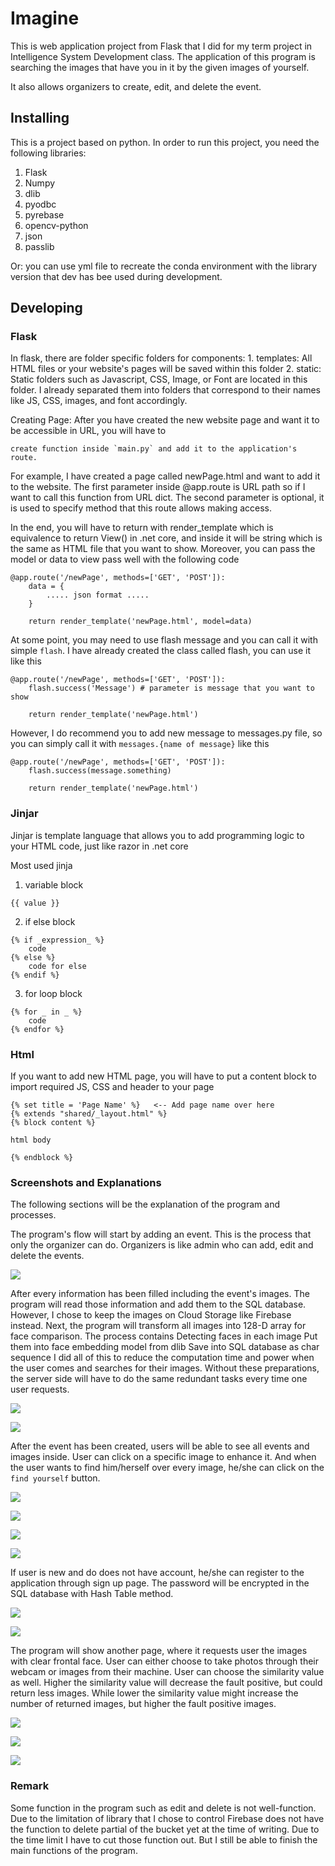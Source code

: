 # Imagine
This is web application project from Flask that I did for my term project in Intelligence System Development class.
The application of this program is searching the images that have you in it by the given images of yourself.

It also allows organizers to create, edit, and delete the event.

## Installing
This is a project based on python. In order to run this project, you need the following libraries:

1. Flask
2. Numpy
3. dlib
4. pyodbc
5. pyrebase
6. opencv-python
7. json
8. passlib

Or: 
you can use yml file to recreate the conda environment with the library version that dev has bee used during development.

## Developing

### Flask

In flask, there are folder specific folders for components:
    1. templates: All HTML files or your website's pages will be saved within this folder
    2. static: Static folders such as Javascript, CSS, Image, or Font are located in this folder. 
    I already separated them into folders that correspond to their names like JS, CSS, images, and font accordingly.

Creating Page:
    After you have created the new website page and want it to be accessible in URL, you will have to 
    
    create function inside `main.py` and add it to the application's route.

For example, I have created a page called newPage.html and want to add it to the website. 
    The first parameter inside @app.route is URL path so if I want to call this function from URL dict. 
    The second parameter is optional, it is used to specify method that this route allows making access.

In the end, you will have to return with render_template which is equivalence to return View() in .net core,
 and inside it will be string which is the same as HTML file that you want to show. Moreover, 
 you can pass the model or data to view pass well with the following code

```
@app.route('/newPage', methods=['GET', 'POST']):
    data = {
        ..... json format .....
    }

    return render_template('newPage.html', model=data)
```

At some point, you may need to use flash message and you can call it with simple `flash`. 
I have already created the class called flash, you can use it like this

```
@app.route('/newPage', methods=['GET', 'POST']):
    flash.success('Message') # parameter is message that you want to show

    return render_template('newPage.html')
```

However, I do recommend you to add new message to messages.py file, so you can simply call it 
with `messages.{name of message}` like this

```
@app.route('/newPage', methods=['GET', 'POST']):
    flash.success(message.something)

    return render_template('newPage.html')
```

### Jinjar

Jinjar is template language that allows you to add programming logic to your HTML code, 
just like razor in .net core

Most used jinja
1. variable block

```
{{ value }}
```

2. if else block

```
{% if _expression_ %}
    code
{% else %}
    code for else
{% endif %}
```

3. for loop block

```
{% for _ in _ %}
    code
{% endfor %}
```

### Html

If you want to add new HTML page, you will have to put a content block to import required JS, 
CSS and header to your page

```
{% set title = 'Page Name' %}   <-- Add page name over here
{% extends "shared/_layout.html" %}
{% block content %}

html body

{% endblock %}
```

### Screenshots and Explanations

The following sections will be the explanation of the program and processes.



The program's flow will start by adding an event. This is the process that only the organizer can do. 
Organizers is like admin who can add, edit and delete the events.

![](https://github.com/thanathasCh/Imagine/blob/master/screenshots/home_page.png?raw=true)



After every information has been filled including the event's images. The program will read those 
information and add them to the SQL database. However, I chose to keep the images on Cloud Storage 
like Firebase instead. Next, the program will transform all images into 128-D array for face comparison. 
The process contains 
Detecting faces in each image
Put them into face embedding model from dlib
Save into SQL database as char sequence
I did all of this to reduce the computation time and power when the user comes and searches for their images. 
Without these preparations, the server side will have to do the same redundant tasks every time one user 
requests.

![](https://github.com/thanathasCh/Imagine/blob/master/screenshots/admin_event.png?raw=true)

![](https://github.com/thanathasCh/Imagine/blob/master/screenshots/adding.png?raw=true)



After the event has been created, users will be able to see all events and images inside. 
User can click on a specific image to enhance it. And when the user wants to find him/herself over 
every image, he/she can click on the `find yourself` button.

![](https://github.com/thanathasCh/Imagine/blob/master/screenshots/event_detail_2.png?raw=true)

![](https://github.com/thanathasCh/Imagine/blob/master/screenshots/event_modal_2.png?raw=true)

![](https://github.com/thanathasCh/Imagine/blob/master/screenshots/event_detail_1.png?raw=true)

![](https://github.com/thanathasCh/Imagine/blob/master/screenshots/event_modal_1.png?raw=true)

If user is new and do does not have account, he/she can register to the application through sign up page.
The password will be encrypted in the SQL database with Hash Table method.

![](https://github.com/thanathasCh/Imagine/blob/master/screenshots/signup.png?raw=true)

![](https://github.com/thanathasCh/Imagine/blob/master/screenshots/user_event.png?raw=true)



The program will show another page, where it requests user the images with clear frontal face. 
User can either choose to take photos through their webcam or images from their machine. 
User can choose the similarity value as well. Higher the similarity value will decrease the fault 
positive, but could return less images. While lower the similarity value might increase the number 
of returned images, but higher the fault positive images.

![](https://github.com/thanathasCh/Imagine/blob/master/screenshots/search.png?raw=true)

![](https://github.com/thanathasCh/Imagine/blob/master/screenshots/loading.png?raw=true)

![](https://github.com/thanathasCh/Imagine/blob/master/screenshots/result.png?raw=true)

### Remark
Some function in the program such as edit and delete is not well-function. Due to the limitation of library that
I chose to control Firebase does not have the function to delete partial of the bucket yet at the time of writing. 
Due to the time limit I have to cut those function out. But I still be able to finish the main functions of the program.